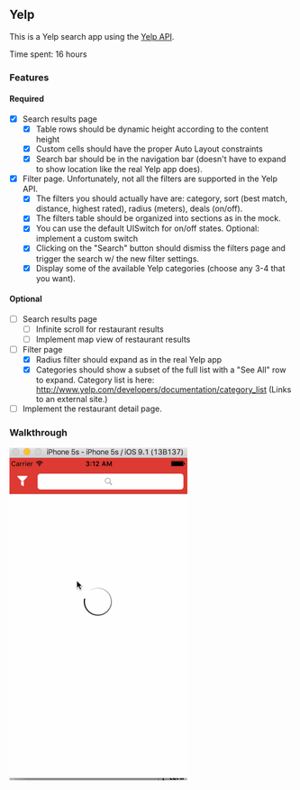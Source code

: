 ## Yelp

This is a Yelp search app using the [Yelp API](https://www.yelp.com/developers/documentation/v2/search_api).

Time spent: 16 hours

### Features

#### Required

- [x] Search results page
    - [x] Table rows should be dynamic height according to the content height
    - [x] Custom cells should have the proper Auto Layout constraints
    - [x] Search bar should be in the navigation bar (doesn't have to expand to show location like the real Yelp app does).
- [x] Filter page. Unfortunately, not all the filters are supported in the Yelp API.
    - [x] The filters you should actually have are: category, sort (best match, distance, highest rated), radius (meters), deals (on/off).
    - [x] The filters table should be organized into sections as in the mock.
    - [x] You can use the default UISwitch for on/off states. Optional: implement a custom switch
    - [x] Clicking on the "Search" button should dismiss the filters page and trigger the search w/ the new filter settings.
    - [x] Display some of the available Yelp categories (choose any 3-4 that you want).

#### Optional

- [ ] Search results page
    - [ ] Infinite scroll for restaurant results
    - [ ] Implement map view of restaurant results
- [ ] Filter page
    - [x] Radius filter should expand as in the real Yelp app
    - [x] Categories should show a subset of the full list with a "See All" row to expand. Category list is here: http://www.yelp.com/developers/documentation/category_list (Links to an external site.)
- [ ] Implement the restaurant detail page.

### Walkthrough


![Alt text](/images/assignment3.gif?raw=true "Demo page")
